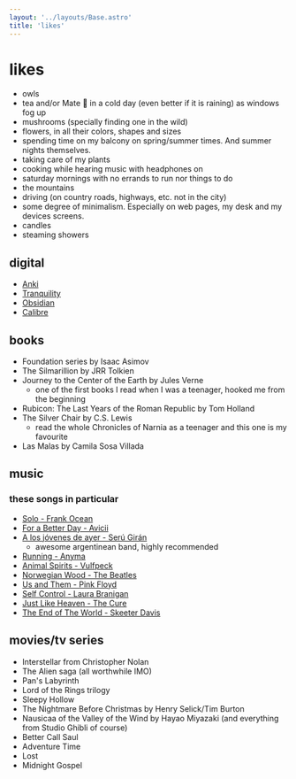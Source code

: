 ```yaml
---
layout: '../layouts/Base.astro'
title: 'likes'
---
```


# likes

- owls
- tea and/or Mate 🧉 in a cold day (even better if it is raining) as windows fog up
- mushrooms (specially finding one in the wild)
- flowers, in all their colors, shapes and sizes
- spending time on my balcony on spring/summer times. And summer nights themselves.
- taking care of my plants
- cooking while hearing music with headphones on
- saturday mornings with no errands to run nor things to do
- the mountains
- driving (on country roads, highways, etc. not in the city)
- some degree of minimalism. Especially on web pages, my desk and my devices screens.
- candles
- steaming showers

## digital
- [Anki](https://apps.ankiweb.net/)
- [Tranquility](https://addons.mozilla.org/en-US/firefox/addon/tranquility-1/)
- [Obsidian](https://obsidian.md/)
- [Calibre](https://calibre-ebook.com/)

## books
- Foundation series by Isaac Asimov
- The Silmarillion by JRR Tolkien
- Journey to the Center of the Earth by Jules Verne
    - one of the first books I read when I was a teenager, hooked me from the beginning
- Rubicon: The Last Years of the Roman Republic by Tom Holland
- The Silver Chair by C.S. Lewis
    - read the whole Chronicles of Narnia as a teenager and this one is my favourite
- Las Malas by Camila Sosa Villada

## music
### these songs in particular
- [Solo - Frank Ocean](https://www.youtube.com/watch?v=X_SEwgDl02E)
- [For a Better Day - Avicii](https://www.youtube.com/watch?v=Xq-knHXSKYY)
- [A los jóvenes de ayer - Serú Girán](https://www.youtube.com/watch?v=myNv-im5yMg)
    - awesome argentinean band, highly recommended
- [Running - Anyma](https://www.youtube.com/watch?v=dH7HRB5afiA)
- [Animal Spirits - Vulfpeck](https://www.youtube.com/watch?v=qTUnDV3MgVQ)
- [Norwegian Wood - The Beatles](https://www.youtube.com/watch?v=Y_V6y1ZCg_8)
- [Us and Them - Pink Floyd](https://www.youtube.com/watch?v=HoLhKJuGhK0)
- [Self Control - Laura Branigan](https://youtu.be/RP0_8J7uxhs?si=rx8X3ljfUWB3msiH)
- [Just Like Heaven - The Cure](https://youtu.be/n3nPiBai66M?si=qRFzxtmgIhNNPy_Q)
- [The End of The World - Skeeter Davis](https://www.youtube.com/watch?v=DsY_kocbWaM)

## movies/tv series
- Interstellar from Christopher Nolan
- The Alien saga (all worthwhile IMO)
- Pan's Labyrinth
- Lord of the Rings trilogy
- Sleepy Hollow
- The Nightmare Before Christmas by Henry Selick/Tim Burton
- Nausicaa of the Valley of the Wind by Hayao Miyazaki (and everything from Studio Ghibli of course)
- Better Call Saul
- Adventure Time
- Lost
- Midnight Gospel